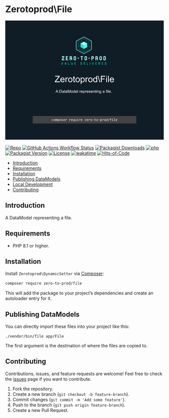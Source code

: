 # Zerotoprod\File

![](art/logo.png)

[![Repo](https://img.shields.io/badge/github-gray?logo=github)](https://github.com/zero-to-prod/file)
[![GitHub Actions Workflow Status](https://img.shields.io/github/actions/workflow/status/zero-to-prod/file/test.yml?label=tests)](https://github.com/zero-to-prod/file/actions)
[![Packagist Downloads](https://img.shields.io/packagist/dt/zero-to-prod/file?color=blue)](https://packagist.org/packages/zero-to-prod/file/stats)
[![php](https://img.shields.io/packagist/php-v/zero-to-prod/file.svg?color=purple)](https://packagist.org/packages/zero-to-prod/file/stats)
[![Packagist Version](https://img.shields.io/packagist/v/zero-to-prod/file?color=f28d1a)](https://packagist.org/packages/zero-to-prod/file)
[![License](https://img.shields.io/packagist/l/zero-to-prod/file?color=pink)](https://github.com/zero-to-prod/file/blob/main/LICENSE.md)
[![wakatime](https://wakatime.com/badge/github/zero-to-prod/file.svg)](https://wakatime.com/badge/github/zero-to-prod/file)
[![Hits-of-Code](https://hitsofcode.com/github/zero-to-prod/file?branch=main)](https://hitsofcode.com/github/zero-to-prod/file/view?branch=main)

- [Introduction](#introduction)
- [Requirements](#requirements)
- [Installation](#installation)
- [Publishing DataModels](#publishing-datamodels)
- [Local Development](./LOCAL_DEVELOPMENT.md)
- [Contributing](#contributing)

## Introduction

A DataModel representing a file.

## Requirements

- PHP 8.1 or higher.

## Installation

Install `Zerotoprod\DynamicSetter` via [Composer](https://getcomposer.org/):

```bash
composer require zero-to-prod/file
```

This will add the package to your project’s dependencies and create an autoloader entry for it.

## Publishing DataModels

You can directly import these files into your project like this:

```shell
./vendor/bin/file app/File
```

The first argument is the destination of where the files are copied to.

## Contributing

Contributions, issues, and feature requests are welcome!
Feel free to check the [issues](https://github.com/zero-to-prod/file/issues) page if you want to contribute.

1. Fork the repository.
2. Create a new branch (`git checkout -b feature-branch`).
3. Commit changes (`git commit -m 'Add some feature'`).
4. Push to the branch (`git push origin feature-branch`).
5. Create a new Pull Request.